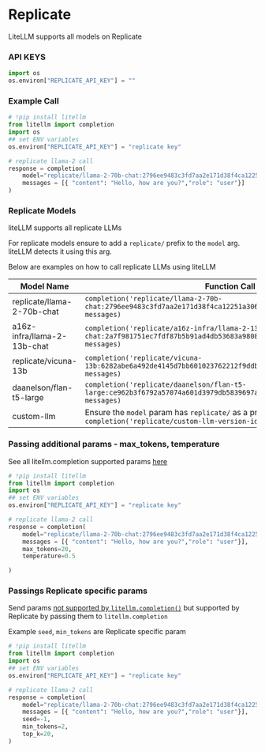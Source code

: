# Replicate

LiteLLM supports all models on Replicate

### API KEYS
```python
import os 
os.environ["REPLICATE_API_KEY"] = ""
```


### Example Call

```python
# !pip install litellm
from litellm import completion
import os
## set ENV variables
os.environ["REPLICATE_API_KEY"] = "replicate key"

# replicate llama-2 call
response = completion(
    model="replicate/llama-2-70b-chat:2796ee9483c3fd7aa2e171d38f4ca12251a30609463dcfd4cd76703f22e96cdf", 
    messages = [{ "content": "Hello, how are you?","role": "user"}]
)
```

### Replicate Models
liteLLM supports all replicate LLMs

For replicate models ensure to add a `replicate/` prefix to the `model` arg. liteLLM detects it using this arg. 

Below are examples on how to call replicate LLMs using liteLLM 

Model Name                  | Function Call                                                  | Required OS Variables                |
-----------------------------|----------------------------------------------------------------|--------------------------------------|
 replicate/llama-2-70b-chat | `completion('replicate/llama-2-70b-chat:2796ee9483c3fd7aa2e171d38f4ca12251a30609463dcfd4cd76703f22e96cdf', messages)` | `os.environ['REPLICATE_API_KEY']`    |
 a16z-infra/llama-2-13b-chat| `completion('replicate/a16z-infra/llama-2-13b-chat:2a7f981751ec7fdf87b5b91ad4db53683a98082e9ff7bfd12c8cd5ea85980a52', messages)`| `os.environ['REPLICATE_API_KEY']`    |
 replicate/vicuna-13b  | `completion('replicate/vicuna-13b:6282abe6a492de4145d7bb601023762212f9ddbbe78278bd6771c8b3b2f2a13b', messages)` | `os.environ['REPLICATE_API_KEY']` |
 daanelson/flan-t5-large    | `completion('replicate/daanelson/flan-t5-large:ce962b3f6792a57074a601d3979db5839697add2e4e02696b3ced4c022d4767f', messages)`    | `os.environ['REPLICATE_API_KEY']`    |
 custom-llm    | Ensure the `model` param has `replicate/` as a prefix `completion('replicate/custom-llm-version-id', messages)`    | `os.environ['REPLICATE_API_KEY']`    |


### Passing additional params - max_tokens, temperature 
See all litellm.completion supported params [here](https://docs.litellm.ai/docs/completion/input)

```python
# !pip install litellm
from litellm import completion
import os
## set ENV variables
os.environ["REPLICATE_API_KEY"] = "replicate key"

# replicate llama-2 call
response = completion(
    model="replicate/llama-2-70b-chat:2796ee9483c3fd7aa2e171d38f4ca12251a30609463dcfd4cd76703f22e96cdf", 
    messages = [{ "content": "Hello, how are you?","role": "user"}],
    max_tokens=20,
    temperature=0.5

)
```

### Passings Replicate specific params
Send params [not supported by `litellm.completion()`](https://docs.litellm.ai/docs/completion/input) but supported by Replicate by passing them to `litellm.completion`

Example `seed`, `min_tokens` are Replicate specific param

```python
# !pip install litellm
from litellm import completion
import os
## set ENV variables
os.environ["REPLICATE_API_KEY"] = "replicate key"

# replicate llama-2 call
response = completion(
    model="replicate/llama-2-70b-chat:2796ee9483c3fd7aa2e171d38f4ca12251a30609463dcfd4cd76703f22e96cdf", 
    messages = [{ "content": "Hello, how are you?","role": "user"}],
    seed=-1,
    min_tokens=2,
    top_k=20,
)
```
